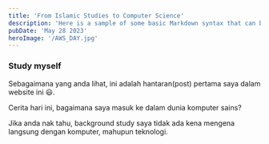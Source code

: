 ```yaml
---
title: 'From Islamic Studies to Computer Science'
description: 'Here is a sample of some basic Markdown syntax that can be used when writing Markdown content in Astro.'
pubDate: 'May 28 2023'
heroImage: '/AWS_DAY.jpg'
---
```


### Study myself

Sebagaimana yang anda lihat, ini adalah hantaran(post) pertama saya dalam website ini 😃.

Cerita hari ini, bagaimana saya masuk ke dalam dunia komputer sains?

Jika anda nak tahu, background study saya tidak ada kena mengena langsung dengan komputer, mahupun teknologi.
